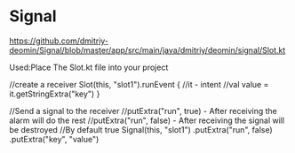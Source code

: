 # Signal






https://github.com/dmitriy-deomin/Signal/blob/master/app/src/main/java/dmitriy/deomin/signal/Slot.kt


Used:Place The Slot.kt file into your project

//create a receiver
Slot(this, "slot1").runEvent {
     //it - intent
     //val value = it.getStringExtra("key")
  }
  
 //Send a signal to the receiver
 //putExtra("run", true) - After receiving the alarm will do the rest
 //putExtra("run", false) - After receiving the signal will be destroyed
 //By default true
 Signal(this, "slot1")
                .putExtra("run", false)
                .putExtra("key", "value")             
  
  
